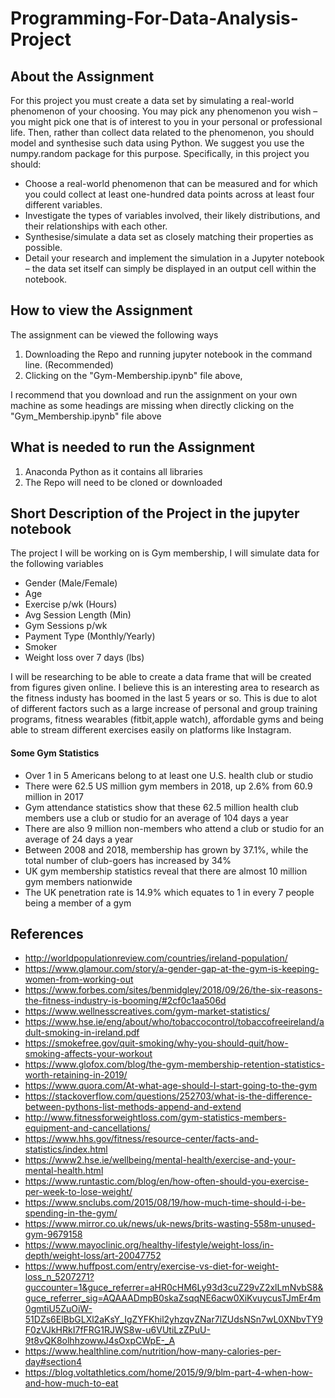 # Programming-For-Data-Analysis-Project

## About the Assignment
For this project you must create a data set by simulating a real-world phenomenon of your choosing. You may pick any phenomenon you wish – you might pick one that is of interest to you in your personal or professional life. Then, rather than collect data related to the phenomenon, you should model and synthesise such data using Python. We suggest you use the numpy.random package for this purpose. Specifically, in this project you should:

 - Choose a real-world phenomenon that can be measured and for which you could collect at least one-hundred data points across at least four different variables.
 - Investigate the types of variables involved, their likely distributions, and their relationships with each other.
 - Synthesise/simulate a data set as closely matching their properties as possible.
 - Detail your research and implement the simulation in a Jupyter notebook – the data set itself can simply be displayed in an output cell within the notebook.

## How to view the Assignment

The assignment can be viewed the following ways

1. Downloading the Repo and running jupyter notebook in the command line. (Recommended)
2. Clicking on the "Gym-Membership.ipynb" file above,

I recommend that you download and run the assignment on your own machine as some headings are missing when directly clicking on the "Gym_Membership.ipynb" file above

## What is needed to run the Assignment

1. Anaconda Python as it contains all libraries
2. The Repo will need to be cloned or downloaded

## Short Description of the Project in the jupyter notebook
The project I will be working on is Gym membership, I will simulate data for the following variables

 - Gender (Male/Female)
 - Age
 - Exercise p/wk (Hours)
 - Avg Session Length (Min)
 - Gym Sessions p/wk
 - Payment Type (Monthly/Yearly)
 - Smoker
 - Weight loss over 7 days (lbs)


I will be researching to be able to create a data frame that will be created from figures given online. I believe this is an interesting area to research as the fitness industy has boomed in the last 5 years or so. This is due to alot of different factors such as a large increase of personal and group training programs, fitness wearables (fitbit,apple watch), affordable gyms and being able to stream different exercises easily on platforms like Instagram.

#### Some Gym Statistics

 - Over 1 in 5 Americans belong to at least one U.S. health club or studio
 - There were 62.5 US million gym members in 2018, up 2.6% from 60.9 million in 2017
 - Gym attendance statistics show that these 62.5 million health club members use a club or studio for an average of 104 days a year 
 - There are also 9 million non-members who attend a club or studio for an average of 24 days a year
 - Between 2008 and 2018, membership has grown by 37.1%, while the total number of club-goers has increased by 34%
 - UK gym membership statistics reveal that there are almost 10 million gym members nationwide
 - The UK penetration rate is 14.9% which equates to 1 in every 7 people being a member of a gym

## References

 - http://worldpopulationreview.com/countries/ireland-population/
 - https://www.glamour.com/story/a-gender-gap-at-the-gym-is-keeping-women-from-working-out
 - https://www.forbes.com/sites/benmidgley/2018/09/26/the-six-reasons-the-fitness-industry-is-booming/#2cf0c1aa506d
 - https://www.wellnesscreatives.com/gym-market-statistics/
 - https://www.hse.ie/eng/about/who/tobaccocontrol/tobaccofreeireland/adult-smoking-in-ireland.pdf
 - https://smokefree.gov/quit-smoking/why-you-should-quit/how-smoking-affects-your-workout
 - https://www.glofox.com/blog/the-gym-membership-retention-statistics-worth-retaining-in-2019/
 - https://www.quora.com/At-what-age-should-I-start-going-to-the-gym
 - https://stackoverflow.com/questions/252703/what-is-the-difference-between-pythons-list-methods-append-and-extend
 - http://www.fitnessforweightloss.com/gym-statistics-members-equipment-and-cancellations/
 - https://www.hhs.gov/fitness/resource-center/facts-and-statistics/index.html
 - https://www2.hse.ie/wellbeing/mental-health/exercise-and-your-mental-health.html
 - https://www.runtastic.com/blog/en/how-often-should-you-exercise-per-week-to-lose-weight/
 - https://www.snclubs.com/2015/08/19/how-much-time-should-i-be-spending-in-the-gym/
 - https://www.mirror.co.uk/news/uk-news/brits-wasting-558m-unused-gym-9679158
 - https://www.mayoclinic.org/healthy-lifestyle/weight-loss/in-depth/weight-loss/art-20047752
 - https://www.huffpost.com/entry/exercise-vs-diet-for-weight-loss_n_5207271?guccounter=1&guce_referrer=aHR0cHM6Ly93d3cuZ29vZ2xlLmNvbS8&guce_referrer_sig=AQAAADmpB0skaZsqqNE6acw0XiKvuycusTJmEr4m0gmtiU5ZuOiW-51DZs6ElBbGLXl2aKsY_IgZYFKhil2yhzqvZNar7lZUdsNSn7wL0XNbvTY9F0zVJkHRkI7fFRG1RJWS8w-u6VUtiLzZPuU-9t8vQK8olhhzowwJ4sOxpCWpE-_A
 - https://www.healthline.com/nutrition/how-many-calories-per-day#section4
 - https://blog.voltathletics.com/home/2015/9/9/blm-part-4-when-how-and-how-much-to-eat
